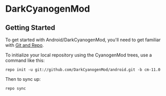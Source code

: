 DarkCyanogenMod
===========

Getting Started
---------------

To get started with Android/DarkCyanogenMod, you'll need to get
familiar with [Git and Repo](http://source.android.com/source/using-repo.html).

To initialize your local repository using the CyanogenMod trees, use a command like this:

    repo init -u git://github.com/DarkCyanogenMod/android.git -b cm-11.0

Then to sync up:

    repo sync
